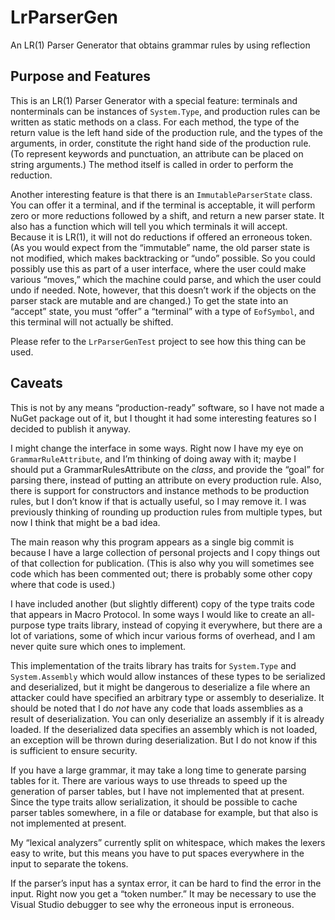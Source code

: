 <!-- -*- coding: utf-8; fill-column: 118 -*- -->

# LrParserGen

An LR(1) Parser Generator that obtains grammar rules by using reflection

## Purpose and Features

This is an LR(1) Parser Generator with a special feature: terminals and nonterminals can be instances of
`System.Type`, and production rules can be written as static methods on a class. For each method, the type of the
return value is the left hand side of the production rule, and the types of the arguments, in order, constitute the
right hand side of the production rule.  (To represent keywords and punctuation, an attribute can be placed on string
arguments.) The method itself is called in order to perform the reduction.

Another interesting feature is that there is an `ImmutableParserState` class. You can offer it a terminal, and if the
terminal is acceptable, it will perform zero or more reductions followed by a shift, and return a new parser state. It
also has a function which will tell you which terminals it will accept. Because it is LR(1), it will not do reductions
if offered an erroneous token. (As you would expect from the &ldquo;immutable&rdquo; name, the old parser state is not
modified, which makes backtracking or &ldquo;undo&rdquo; possible. So you could possibly use this as part of a user
interface, where the user could make various &ldquo;moves,&rdquo; which the machine could parse, and which the user
could undo if needed. Note, however, that this doesn&rsquo;t work if the objects on the parser stack are mutable and
are changed.) To get the state into an &ldquo;accept&rdquo; state, you must &ldquo;offer&rdquo; a
&ldquo;terminal&rdquo; with a type of `EofSymbol`, and this terminal will not actually be shifted.

Please refer to the `LrParserGenTest` project to see how this thing can be used.

## Caveats

This is not by any means &ldquo;production-ready&rdquo; software, so I have not made a NuGet package out of it, but I
thought it had some interesting features so I decided to publish it anyway.

I might change the interface in some ways. Right now I have my eye on `GrammarRuleAttribute`, and I&rsquo;m thinking
of doing away with it; maybe I should put a GrammarRulesAttribute on the *class*, and provide the &ldquo;goal&rdquo;
for parsing there, instead of putting an attribute on every production rule. Also, there is support for constructors
and instance methods to be production rules, but I don&rsquo;t know if that is actually useful, so I may remove it. I
was previously thinking of rounding up production rules from multiple types, but now I think that might be a bad idea.

The main reason why this program appears as a single big commit is because I have a large collection of personal
projects and I copy things out of that collection for publication. (This is also why you will sometimes see code which
has been commented out; there is probably some other copy where that code is used.)

I have included another (but slightly different) copy of the type traits code that appears in Macro Protocol. In some
ways I would like to create an all-purpose type traits library, instead of copying it everywhere, but there are a lot
of variations, some of which incur various forms of overhead, and I am never quite sure which ones to implement.

This implementation of the traits library has traits for `System.Type` and `System.Assembly` which would allow
instances of these types to be serialized and deserialized, but it might be dangerous to deserialize a file where an
attacker could have specified an arbitrary type or assembly to deserialize. It should be noted that I do *not* have
any code that loads assemblies as a result of deserialization. You can only deserialize an assembly if it is already
loaded. If the deserialized data specifies an assembly which is not loaded, an exception will be thrown during
deserialization. But I do not know if this is sufficient to ensure security.

If you have a large grammar, it may take a long time to generate parsing tables for it. There are various ways to use
threads to speed up the generation of parser tables, but I have not implemented that at present. Since the type traits
allow serialization, it should be possible to cache parser tables somewhere, in a file or database for example, but
that also is not implemented at present.

My &ldquo;lexical analyzers&rdquo; currently split on whitespace, which makes the lexers easy to write, but this means
you have to put spaces everywhere in the input to separate the tokens.

If the parser&rsquo;s input has a syntax error, it can be hard to find the error in the input. Right now you get a
&ldquo;token number.&rdquo; It may be necessary to use the Visual Studio debugger to see why the erroneous input is
erroneous.
